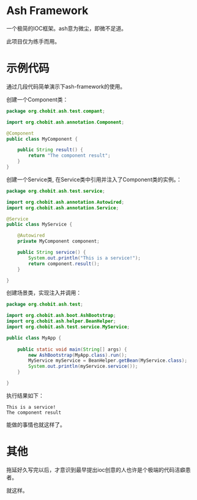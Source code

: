 # Ash Framework  

一个极简的IOC框架。ash意为微尘，即微不足道。  

此项目仅为练手而用。

# 示例代码  

通过几段代码简单演示下ash-framework的使用。

创建一个Component类：

```java
package org.chobit.ash.test.compant;

import org.chobit.ash.annotation.Component;

@Component
public class MyComponent {

    public String result() {
        return "The component result";
    }
}
```

创建一个Service类, 在Service类中引用并注入了Component类的实例。：

```java
package org.chobit.ash.test.service;

import org.chobit.ash.annotation.Autowired;
import org.chobit.ash.annotation.Service;

@Service
public class MyService {

    @Autowired
    private MyComponent component;

    public String service() {
        System.out.println("This is a service!");
        return component.result();
    }

}
```

创建场景类，实现注入并调用：

```java
package org.chobit.ash.test;

import org.chobit.ash.boot.AshBootstrap;
import org.chobit.ash.helper.BeanHelper;
import org.chobit.ash.test.service.MyService;

public class MyApp {
    
    public static void main(String[] args) {
        new AshBootstrap(MyApp.class).run();
        MyService myService = BeanHelper.getBean(MyService.class);
        System.out.println(myService.service());
    }

}
```

执行结果如下：
```text
This is a service!
The component result
```

能做的事情也就这样了。

# 其他

拖延好久写完以后，才意识到最早提出ioc创意的人也许是个极端的代码洁癖患者。  

就这样。